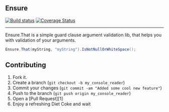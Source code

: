 Ensure 
------------
[![Build status](https://ci.appveyor.com/api/projects/status/h9cunyf6ixwx5tui/branch/develop?svg=true)](https://ci.appveyor.com/project/rickvanschalkwijk/ensure/branch/develop) [![Coverage Status](https://coveralls.io/repos/github/rickvanschalkwijk/Ensure/badge.svg?branch=develop)](https://coveralls.io/github/rickvanschalkwijk/Ensure?branch=develop)

------------

Ensure.That is a simple guard clause argument validation lib, that helps you with validation of your arguments.

```csharp
Ensure.That(myString, "myString").IsNotNullOrWhiteSpace();
```

Contributing
------------

1. Fork it.
2. Create a branch (`git checkout -b my_console_reader`)
3. Commit your changes (`git commit -am "Added some cool new feature"`)
4. Push to the branch (`git push origin my_console_reader`)
5. Open a [Pull Request][1]
6. Enjoy a refreshing Diet Coke and wait
